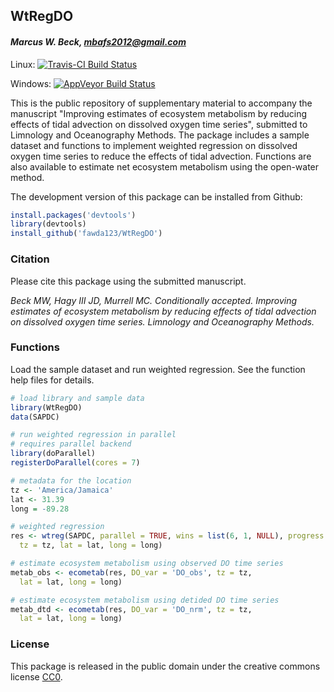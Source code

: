 
## WtRegDO

#### *Marcus W. Beck, mbafs2012@gmail.com*

Linux: [![Travis-CI Build Status](https://travis-ci.org/fawda123/WtRegDO.svg?branch=master)](https://travis-ci.org/fawda123/WtRegDO)

Windows: [![AppVeyor Build Status](https://ci.appveyor.com/api/projects/status/github/fawda123/WtRegDO?branch=master)](https://ci.appveyor.com/project/fawda123/WtRegDO)

This is the public repository of supplementary material to accompany the manuscript "Improving estimates of ecosystem metabolism by reducing effects of tidal advection on dissolved oxygen time series", submitted to Limnology and Oceanography Methods.  The package includes a sample dataset and functions to implement weighted regression on dissolved oxygen time series to reduce the effects of tidal advection.  Functions are also available to estimate net ecosystem metabolism using the open-water method.  

The development version of this package can be installed from Github:


```r
install.packages('devtools')
library(devtools)
install_github('fawda123/WtRegDO')
```

### Citation

Please cite this package using the submitted manuscript.

*Beck MW, Hagy III JD, Murrell MC. Conditionally accepted. Improving estimates of ecosystem metabolism by reducing effects of tidal advection on dissolved oxygen time series. Limnology and Oceanography Methods.*

### Functions

Load the sample dataset and run weighted regression.  See the function help files for details.


```r
# load library and sample data
library(WtRegDO)
data(SAPDC)

# run weighted regression in parallel
# requires parallel backend
library(doParallel)
registerDoParallel(cores = 7)

# metadata for the location
tz <- 'America/Jamaica'
lat <- 31.39
long = -89.28

# weighted regression
res <- wtreg(SAPDC, parallel = TRUE, wins = list(6, 1, NULL), progress = TRUE, 
  tz = tz, lat = lat, long = long)

# estimate ecosystem metabolism using observed DO time series
metab_obs <- ecometab(res, DO_var = 'DO_obs', tz = tz, 
  lat = lat, long = long)

# estimate ecosystem metabolism using detided DO time series
metab_dtd <- ecometab(res, DO_var = 'DO_nrm', tz = tz, 
  lat = lat, long = long)
```

### License

This package is released in the public domain under the creative commons license [CC0](https://tldrlegal.com/license/creative-commons-cc0-1.0-universal). 
